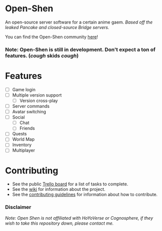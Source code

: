 # Open-Shen
An open-source server software for a certain anime gaem.
*Based off the leaked Pancake and closed-source Bridge servers.*

You can find the Open-Shen community [here](https://discord.gg/sJ7VatCYvZ)!

### Note: Open-Shen is still in development. Don't expect a ton of features. (_cough_ skids _cough_)

# Features
- [ ] Game login
- [ ] Multiple version support
    - [ ] Version cross-play
- [ ] Server commands
- [ ] Avatar switching
- [ ] Social
    - [ ] Chat
    - [ ] Friends
- [ ] Quests
- [ ] World Map
- [ ] Inventory
- [ ] Multiplayer

# Contributing
- See the public [Trello board](https://trello.com/b/2RO9vnK0/open-shen) for a list of tasks to complete.
- See the [wiki](https://github.com/KingRainbow44/Open-Shen/wiki) for information about the project.
- See the [contributing guidelines](https://KingRainbow44/Open-Shen/blob/stable/CONTRIBUTING.md) for information about
  how to contribute.

### Disclaimer
*Note: Open Shen is not affiliated with HoYoVerse or Cognosphere, if they wish to take this repository down, please contact me.*